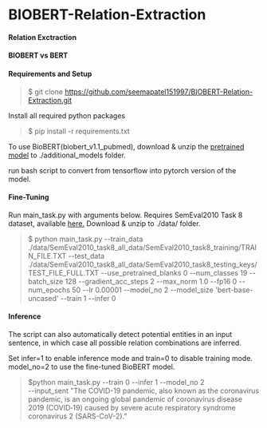 # BIOBERT-Relation-Extraction

#### Relation Exctraction

#### BIOBERT vs BERT

#### Requirements and Setup

> $ git clone https://github.com/seemapatel151997/BIOBERT-Relation-Extraction.git

Install all required python packages

> $ pip install -r requirements.txt

To use BioBERT(biobert_v1.1_pubmed), download & unzip the [pretrained model](https://drive.google.com/file/d/1R84voFKHfWV9xjzeLzWBbmY1uOMYpnyD/view) to ./additional_models folder.

run bash script to convert from tensorflow into pytorch version of the model.

#### Fine-Tuning

Run main_task.py with arguments below. Requires SemEval2010 Task 8 dataset, available [here.](https://github.com/sahitya0000/Relation-Classification/blob/master/corpus/SemEval2010_task8_all_data.zip) Download & unzip to ./data/ folder.

> $ python main_task.py
> --train_data ./data/SemEval2010_task8_all_data/SemEval2010_task8_training/TRAIN_FILE.TXT
> --test_data ./data/SemEval2010_task8_all_data/SemEval2010_task8_testing_keys/TEST_FILE_FULL.TXT
> --use_pretrained_blanks 0
> --num_classes 19
> --batch_size 128
> --gradient_acc_steps 2
> --max_norm 1.0
> --fp16 0
> --num_epochs 50
> --lr 0.00001
> --model_no 2
> --model_size 'bert-base-uncased'
> --train 1
> --infer 0


#### Inference

The script can also automatically detect potential entities in an input sentence, in which case all possible relation combinations are inferred.

Set infer=1 to enable inference mode and train=0 to disable training mode. model_no=2 to use the fine-tuned BioBERT model.

> $python main_task.py
> --train 0
> --infer 1
> --model_no 2 \
> --input_sent "The COVID-19 pandemic, also known as the coronavirus pandemic, is an ongoing global pandemic of coronavirus disease 2019 (COVID‑19) caused by severe acute respiratory syndrome coronavirus 2 (SARS-CoV-2)."
